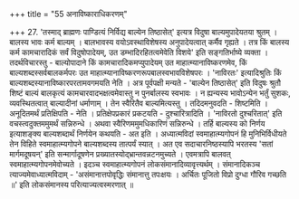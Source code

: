 +++
title = "55 अनाविष्काराधिकरणम्"

+++
27. 'तस्माद् ब्राह्मणः पाण्डित्यं निर्विद्य बाल्येन तिष्ठासेत्' इत्यत्र विदुषा बाल्यमुपादेयतया श्रुतम् । बालस्य भावः कर्म बाल्यम् । बालभावस्य वयोऽवस्थाविशेषस्य अनुपादेयत्वात् कर्मैव गृह्यते । तत्र किं बालस्य कर्म कामचारादिकं सर्वं विदुषोपादेयम्, उत डम्भादिरहितत्वमेवेति विशये' इति सङ्गतिर्भाष्ये व्यक्ता । तदर्थविचारस्तु - बाल्योपादाने किं कामचारादिकमप्युपादेयम् उत माहात्म्यानाविष्करणमेव, किं बाल्यशब्दस्सर्वबालकर्मपरः उत माहात्म्यानाविष्करणरूपबालस्वभावविशेषपरः । 'नाविरतः' इत्यादिश्रुतिः किं बाल्यशब्दस्यानाविष्कारपरतामवगमयति नेति । अत्र पूर्वपक्षी मन्यते - 'बाल्येन तिष्ठासेत्' इति विदुषः श्रुतौ शिष्टं बाल्यं बालकृत्यं कामचारवादभक्षत्वमेवास्तु न पुनर्बालस्य स्वभावः । न ह्यन्यस्य भावोऽन्येन भर्तुं सुशकः, व्यवस्थितत्वात् बाल्यादीनां धर्माणाम् । तेन स्वैरितैव बाल्यमित्यस्तु । तदिदमनुवदति - शिष्टमिति । अनूदितमर्थं प्रतिक्षिपति - नेति । प्रतिक्षेपप्रकारं प्रकटयति - दुश्चारित्रादिति । 'नाविरतो दुश्चरितात्' इति वचस्त्वदुक्तममुमर्थं सन्निरुन्धे । अथवा स्वैरिणममुमधिकारिणं सन्निरुन्धे । तर्हि बाल्यस्य को निर्णय इत्याशङ्क्य बाल्यशब्दार्थं निर्णयेन कथयति - अत इति । अध्यात्मविदां स्वमाहात्म्यगोपनं हि मुनिभिर्विधीयते तेन विहिते स्वमाहात्म्यगोपने बाल्यशब्दस्य तात्पर्यं स्यात् । अत एव सदाचारनिष्ठस्यापि भरतस्य 'सतां मार्गमदूषयन्' इति सन्मार्गादूषणेन प्रख्यातस्योद्भ्रान्तवन्नटनमुच्यते । एवमत्रापि बालवत् स्वमाहात्म्यगोपनमेवोच्यते । इदञ्च स्वमाहात्म्यगोपनं लोकसंमानादिव्यावृत्त्यर्थम् । संमानादिकञ्च त्याज्यमेवाध्यात्मविदाम् - 'असंमानात्तपोवृद्धिः संमानात्तु तपःक्षयः । अर्चितः पूजितो विप्रो दुग्धा गौरिव गच्छति ॥' इति लोकसंमानस्य परित्याज्यत्वस्मरणात् ॥